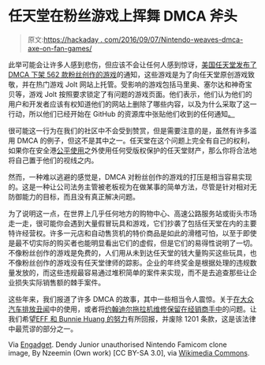 # 任天堂在粉丝游戏上挥舞 DMCA 斧头

> 原文:[https://hackaday . com/2016/09/07/Nintendo-weaves-dmca-axe-on-fan-games/](https://hackaday.com/2016/09/07/nintendo-wields-dmca-axe-on-fan-games/)

此举可能会让许多人感到悲伤，但应该不会让任何人感到惊讶，[美国任天堂发布了 DMCA 下架 562 款粉丝创作的游戏](http://fireside.gamejolt.com/post/dmca-notices-for-fangames-bzc9h583)的通知，这些游戏是为了向任天堂原创游戏致敬，并在热门游戏 Jolt 网站上托管。受影响的游戏包括马里奥、塞尔达和神奇宝贝等，游戏 Jolt 按照要求锁定了有问题的游戏页面。他们表示，他们认为他们的用户和开发者应该有权知道他们的网站上删除了哪些内容，以及为什么采取了这一行动，所以他们已经开始在 GitHub 的资源库中张贴他们收到的任何通知[。](https://github.com/gamejolt/dmca)

很可能这一行为在我们的社区中不会受到赞赏，但是需要注意的是，虽然有许多滥用 DMCA 的例子，但这不是其中之一。任天堂在这个问题上完全有自己的权利，如果你在安全港[公平使用](https://en.wikipedia.org/wiki/Fair_use)之外使用任何受版权保护的任天堂财产，那么你将合法地将自己置于他们的视线之内。

然而，一种难以逃避的感觉是，DMCA 对粉丝创作的游戏的打压是相当容易实现的。这是一种让公司法务主管被老板视为在做某事的简单方法，尽管是针对相对无防御能力的目标，而且没有真正解决问题。

为了说明这一点，在世界上几乎任何地方的购物中心、高速公路服务站或街头市场走一走，很可能你会遇到大量假冒玩具和游戏，它们抄袭了包括任天堂在内的主要特许经营权。许多一元店和自动售货机的特价商品是如此的滑稽可怕，以至于即使是最不切实际的购买者也能明显看出它们的虚假，但是它们的易得性说明了一切。不像粉丝创作的游戏是免费的，人们用从未到达任天堂的钱大量购买这些玩具，也不像粉丝创作的游戏没有任天堂律师的踪影。企业的年终奖金是根据处理的违规数量发放的，而这些违规最容易通过堆积简单的案件来实现，而不是去追查那些让企业损失实际销售额的棘手案件。

这些年来，我们报道了许多 DMCA 的故事，其中一些相当令人震惊。关于[在大众汽车排放丑闻](http://hackaday.com/2015/09/29/the-dmca-may-have-allowed-volkswagen-to-hide-ecu-software-from-the-epa/)中的使用，或者将[约翰迪尔拖拉机维修保留在经销商手中](http://hackaday.com/2015/05/12/ask-hackaday-fixing-your-tractor-could-land-you-behind-bars/)的问题。让我们希望[EFF 和 Bunnie Huang 的努力](http://hackaday.com/2016/07/21/bunnie-and-eff-sue-us-goverment-over-dmca-1201/)有所回报，并废除 1201 条款，这是该法律中最荒谬的部分之一。

Via [Engadget](https://www.engadget.com/2016/09/05/nintendo-issues-dmca-takedown-for-hundreds-of-fan-games/). Dendy Junior unauthorised Nintendo Famicom clone image, By Nzeemin (Own work) [CC BY-SA 3.0], via [Wikimedia Commons](https://commons.wikimedia.org/wiki/File:Dendy_Junior_with_cart_and_joypads.jpg).